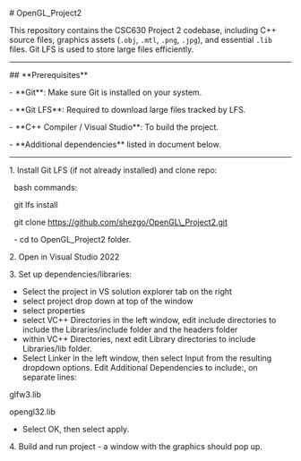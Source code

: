 \# OpenGL\_Project2



This repository contains the CSC630 Project 2 codebase, including C++ source files, graphics assets (`.obj`, `.mtl`, `.png`, `.jpg`), and essential `.lib` files. Git LFS is used to store large files efficiently.



---



\## \*\*Prerequisites\*\*



\- \*\*Git\*\*: Make sure Git is installed on your system.

\- \*\*Git LFS\*\*: Required to download large files tracked by LFS.

\- \*\*C++ Compiler / Visual Studio\*\*: To build the project.

\- \*\*Additional dependencies\*\* listed in document below.



---



1\. Install Git LFS (if not already installed) and clone repo:



&nbsp;  bash commands:



&nbsp;  git lfs install

&nbsp;  git clone https://github.com/shezgo/OpenGL\_Project2.git



&nbsp;  - cd to OpenGL\_Project2 folder.



2\. Open in Visual Studio 2022



3\. Set up dependencies/libraries:

* Select the project in VS solution explorer tab on the right
* select project drop down at top of the window
* select properties
* select VC++ Directories in the left window, edit include directories to include the Libraries/include folder and the headers folder
* within VC++ Directories, next edit Library directories to include Libraries/lib folder.
* Select Linker in the left window, then select Input from the resulting dropdown options. Edit Additional Dependencies to include:, on separate lines:

glfw3.lib

opengl32.lib

* Select OK, then select apply.



4\. Build and run project - a window with the graphics should pop up.



